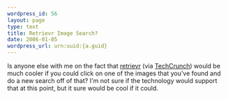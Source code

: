 ```yaml
--- 
wordpress_id: 56
layout: page
type: text
title: Retrievr Image Search?
date: 2006-01-05  
wordpress_url: urn:uuid:{a.guid}
---
```

<p>Is anyone else with me on the fact that <a href="http://labs.systemone.at/retrievr/" title="retrievr">retrievr</a> (via <a href="http://www.techcrunch.com/2006/01/03/the-retrievr-flickr-tool/" title="The Retrievr Flickr Tool">TechCrunch</a>) would be much cooler if you could click on one of the images that you've found and do a new search off of that?  I'm not sure if the technology would support that at this point, but it sure would be cool if it could.</p>
